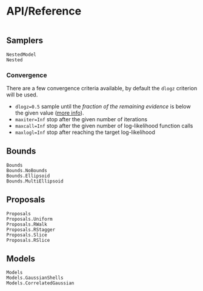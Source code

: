 # API/Reference

```@index
```

## Samplers

```@docs
NestedModel
Nested
```

### Convergence

 There are a few convergence criteria available, by default the `dlogz` criterion will be used.
* `dlogz=0.5` sample until the *fraction of the remaining evidence* is below the given value ([more info](https://dynesty.readthedocs.io/en/latest/overview.html#stopping-criteria)).
* `maxiter=Inf` stop after the given number of iterations
* `maxcall=Inf` stop after the given number of  log-likelihood function calls
* `maxlogl=Inf` stop after reaching the target log-likelihood

## Bounds

```@docs
Bounds
Bounds.NoBounds
Bounds.Ellipsoid
Bounds.MultiEllipsoid
```

## Proposals

```@docs
Proposals
Proposals.Uniform
Proposals.RWalk
Proposals.RStagger
Proposals.Slice
Proposals.RSlice
```

## Models

```@docs
Models
Models.GaussianShells
Models.CorrelatedGaussian
```
